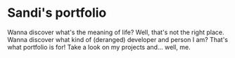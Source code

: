 # Sandi's portfolio
Wanna discover what's the meaning of life? Well, that's not the right place. Wanna discover what kind of (deranged) developer and person I am? That's what portfolio is for! Take a look on my projects and... well, me.
